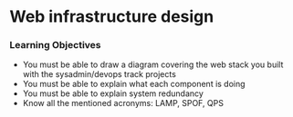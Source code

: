# Web infrastructure design

### Learning Objectives

 - You must be able to draw a diagram covering the web stack you built with the sysadmin/devops track projects
 - You must be able to explain what each component is doing
 - You must be able to explain system redundancy
 - Know all the mentioned acronyms: LAMP, SPOF, QPS

